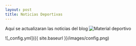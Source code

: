 ```yaml
---
layout: post
title: Noticias Deportivas
---
```


Aquí se actualizaran las noticias del blog
<img src="https://www.comunidad.madrid/sites/default/files/styles/block_teaser_image_horizontal/public/img/objetos/material-deportivo.jpg?itok=DSbY7CQS&c=7f2d36aac05c116207d554eed6120fc4" alt="Material deportivo">

![_config.yml]({{ site.baseurl }}/images/config.png)

